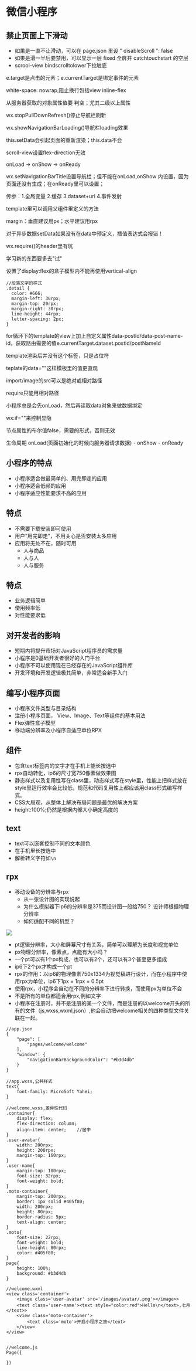 # 微信小程序

## 禁止页面上下滑动

* 如果是一直不让滑动，可以在 page.json 里设 " disableScroll ": false
* 如果是滑一半后要禁用，可以显示一层 fixed 全屏并 catchtouchstart 的空层
* scrool-view bindscrolltolower下拉触底

e.target是点击的元素；e.currentTarget是绑定事件的元素

white-space: nowrap;阻止换行包括view inline-flex

从服务器获取的对象属性值要 判空；尤其二级以上属性

wx.stopPullDownRefresh\(\)停止导航栏刷新

wx.showNavigationBarLoading\(\)导航栏loading效果

this.setData会引起页面的重新渲染；this.data不会

scroll-view设置flex-direction无效

onLoad -&gt; onShow -&gt; onReady

wx.setNavigationBarTitle设置导航栏；但不能在onLoad,onShow 内设置，因为页面还没有生成；在onReady里可以设置；

传参：1.全局变量 2.缓存 3.dataset+url 4.事件发射

template里可以调用父组件里定义的方法

margin：垂直建议用px；水平建议用rpx

对于异步数据setData如果没有在data中预定义，插值表达式会报错！

wx.require\(\)的header里有坑

学习新的东西要多去"试"

设置了display:flex的盒子模型内不能再使用vertical-align

```text
//段落文字的样式
.detail {
  color: #666;
  margin-left: 30rpx;
  margin-top: 20rpx;
  margin-right: 30rpx;
  line-height: 44rpx;
  letter-spacing: 2px;
}
```

for循环下的template的view上加上自定义属性data-postId/data-post-name-id，获取路由需要的值e.currentTarget.dataset.postid/postNameId

template渲染后并没有这个标签，只是占位符

teplate的data=""这样模板里的值更直观

import/image的src可以是绝对或相对路径

require只能用相对路径

小程序总是会先onLoad，然后再读取data对象来做数据绑定

wx:if=""来控制显隐

节点属性的布尔值false，需要的形式，否则无效

生命周期 onLoad\(页面初始化的时候向服务器请求数据\) - onShow - onReady

## 小程序的特点

* 小程序适合做最简单的、用完即走的应用
* 小程序适合低频的应用
* 小程序适应性能要求不高的应用

## 特点

* 不需要下载安装即可使用
* 用户“用完即走”，不用关心是否安装太多应用
* 应用将无处不在，随时可用
  * 人与商品
  * 人与人
  * 人与服务

## 特点

* 业务逻辑简单
* 使用频率低
* 对性能要求低

## 对开发者的影响

* 短期内将提升市场对JavaScript程序员的需求量
* 小程序是0基础开发者很好的入门平台
* 小程序不可以使用现在已经存在的JavaScript组件库
* 开发环境和开发逻辑极其简单，非常适合新手入门

## 编写小程序页面

* 小程序文件类型与目录结构
* 注册小程序页面， View、Image、Text等组件的基本用法
* Flex弹性盒子模型
* 移动端分辨率及小程序自适应单位RPX

## 组件

* 包含text标签内的文字才在手机上能长按选中
* rpx自动转化，ip6的尺寸宽750像素做效果图
* 静态样式以及复用性写在class里，动态样式写在style里，性能上把样式放在style里运行效率会比较低，规范和代码复用性上都应该用class形式编写样式。
* CSS大局观，从整体上解决布局问题是最优的解决方案
* height:100%;仍然是根据内部大小确定高度的

## text

* text可以嵌套控制不同的文本颜色
* 在手机里长按选中
* 解析转义字符如`\n`

## rpx

* 移动设备的分辨率与rpx
  * 从一张设计图的实现说起
  * 为什么模拟器下ip6的分辨率是375而设计图一般给750？ 设计师根据物理分辨率
  * 如何适配不同的机型？

![](../.gitbook/assets/360截图20180302234642798.jpg)

* pt逻辑分辨率，大小和屏幕尺寸有关系，简单可以理解为长度和视觉单位
* px物理分辨率，像素点，点能有大小吗？
* 一个pt可以有1个px构成，也可以有2个，还可以有3个甚至更多组成
* ip6下2个px才构成一个pt
* rpx的作用：以ip6的物理像素750x1334为视觉稿进行设计，而在小程序中使用rpx为单位，ip6下1px = 1rpx = 0.5pt
* 使用rpx，小程序会自动在不同的分辨率下进行转换，而使用px为单位不会
* 不是所有的单位都适合用rpx,例如文字
* 小程序在注册时，并不是注册的某一个文件，而是注册的以welcome开头的所有的文件（js,wxss,wxml,json）,他会自动把welcome相关的四种类型文件关联在一起。

```text
//app.json
{
    "page": [
        "pages/welcome/welcome"
    ],
    "window": {
        "navigationBarBackgroundColor": "#b3d4db"
    }
}

//app.wxss,公共样式
text{
    font-family: MicroSoft Yahei;
}

//welcome.wxss,差异性代码
.container{
    display: flex;
    flex-direction: column;
    align-item: center;    //居中
}
.user-avatar{
    width: 200rpx;
    height: 200rpx;
    margin-top: 160rpx;
}
.user-name{
    margin-top: 100rpx;
    font-size: 32rpx;
    font-weight: bold;
}
.moto-container{
    margin-top: 200rpx;
    border: 1px solid #405f80;
    width: 200rpx;
    height: 80rpx;
    border-radius: 5px;
    text-align: center;
}
.moto{
    font-size: 22rpx;
    font-weight: bold;
    line-height: 80rpx;
    color: #405f80;
}
page{
    height: 100%;
    background: #b3d4db
}

//welcome.wxml
<view class='container'>
    <image class='user-avatar' src='/images/avatar/.png'></image>>
    <text class='user-name'><text style="color:red">Hello\n</text>,七月</text>>
    <view class='moto-container'>
        <text class='moto'>开启小程序之旅</text>
    </view>
</view>


//welcome.js
Page({

})
```

